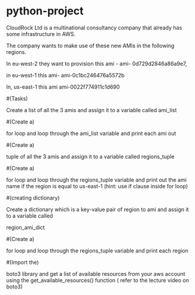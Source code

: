 # python-project

CloudRock Ltd is a multinational consultancy company that already has some infrastructure in AWS.

The company wants to make use of these new AMIs in the following regions. 

 

In eu-west-2 they want to provision this ami  - ami- 0d729d2846a86a9e7, 

in eu-west-1 this ami-  ami-0c1bc246476a5572b

In, us-east-1 this ami ami-0022f774911c1d690

 

#(Tasks)

Create a list of all the 3 amis and assign it to a variable called ami_list

 

#(Create a) 

for loop and loop through the ami_list variable and print each ami out

 

#(Create a)

tuple of all the 3 amis and assign it to a variable called regions_tuple

 

#(Create a) 

for loop and loop through the   regions_tuple variable and print out the ami name if the region is equal to   us-east-1 (hint: use if clause inside for loop)

 
#(creating dictionary)

Create a dictionary which is a key-value pair of region to ami and assign it to a variable called 

region_ami_dict

 

#(Create a) 

for loop and loop through the   regions_tuple variable and print each region

 

#(Import the)

 boto3 library and get a list of available resources from your aws account  using the get_available_resources() function ( refer to the lecture video on boto3)

 

